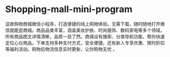 # Shopping-mall-mini-program
这款购物商城微信小程序，打造便捷的线上购物体验。无需下载，随时随地打开微信就能逛商城。商品品类丰富，涵盖美妆护肤、时尚服饰、数码家电等多个领域，所有商品图文详情清晰，品质一目了然。商城设有搜索、分类导航功能，帮你快速定位心仪商品。下单支持多种支付方式，安全便捷。还有新人专享优惠、限时折扣等福利活动。购物后物流信息实时更新，让你购物无忧 。
